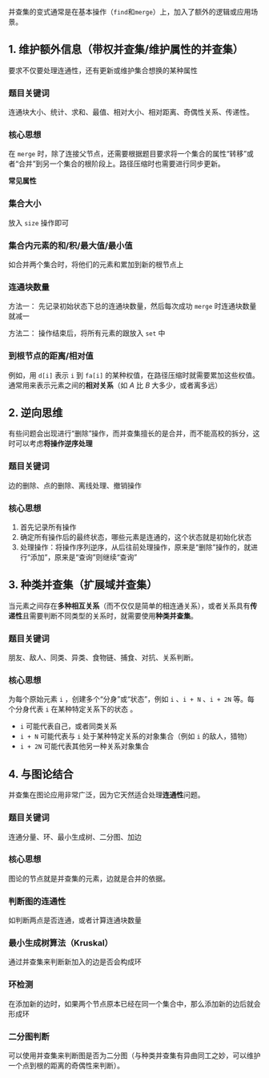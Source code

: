 
并查集的变式通常是在基本操作（`find`和`merge`）上，加入了额外的逻辑或应用场景。

## 1. 维护额外信息（带权并查集/维护属性的并查集）

要求不仅要处理连通性，还有更新或维护集合想换的某种属性

### 题目关键词

连通块大小、统计、求和、最值、相对大小、相对距离、奇偶性关系、传递性。

### 核心思想

在 `merge` 时，除了连接父节点，还需要根据题目要求将一个集合的属性“转移”或者“合并”到另一个集合的根阶段上。路径压缩时也需要进行同步更新。

**常见属性**

### 集合大小

放入 `size` 操作即可

### 集合内元素的和/积/最大值/最小值

如合并两个集合时，将他们的元素和累加到新的根节点上

### 连通块数量

方法一：
先记录初始状态下总的连通块数量，然后每次成功 `merge` 时连通块数量就减一

方法二：
操作结束后，将所有元素的跟放入 `set` 中

### 到根节点的距离/相对值

例如，用 `d[i]` 表示 `i` 到 `fa[i]` 的某种权值，在路径压缩时就需要累加这些权值。
通常用来表示元素之间的**相对关系**（如 $A$ 比 $B$ 大多少，或者离多远）

## 2. 逆向思维

有些问题会出现进行“删除”操作，而并查集擅长的是合并，而不能高校的拆分，这时可以考虑**将操作逆序处理**

### 题目关键词

边的删除、点的删除、离线处理、撤销操作

### 核心思想

1. 首先记录所有操作
2. 确定所有操作后的最终状态，哪些元素是连通的，这个状态就是初始化状态
3. 处理操作：将操作序列逆序，从后往前处理操作，原来是“删除”操作的，就进行“添加”，原来是“查询”则继续“查询”

## 3. 种类并查集（扩展域并查集）

当元素之间存在**多种相互关系**（而不仅仅是简单的相连通关系），或者关系具有**传递性**且需要判断不同类型的关系时，就需要使用**种类并查集**。

### 题目关键词

朋友、敌人、同类、异类、食物链、捕食、对抗、关系判断。

### 核心思想

为每个原始元素 `i` ，创建多个“分身”或“状态”，例如 `i` 、`i + N` 、`i + 2N` 等。每个分身代表 `i` 在某种特定关系下的状态 。

- `i` 可能代表自己，或者同类关系
- `i + N` 可能代表与 `i` 处于某种特定关系的对象集合（例如 `i` 的敌人，猎物）
- `i + 2N` 可能代表其他另一种关系对象集合


## 4. 与图论结合

并查集在图论应用非常广泛，因为它天然适合处理**连通性**问题。

### 题目关键词

连通分量、环、最小生成树、二分图、加边

### 核心思想

图论的节点就是并查集的元素，边就是合并的依据。

### 判断图的连通性

如判断两点是否连通，或者计算连通块数量

### 最小生成树算法（Kruskal）

通过并查集来判断新加入的边是否会构成环

### 环检测

在添加新的边时，如果两个节点原本已经在同一个集合中，那么添加新的边后就会形成环

### 二分图判断

可以使用并查集来判断图是否为二分图（与种类并查集有异曲同工之妙，可以维护一个点到根的距离的奇偶性来判断）。

